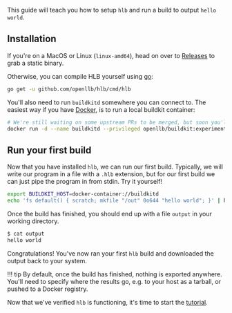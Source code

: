 This guide will teach you how to setup `hlb` and run a build to output `hello world`.

## Installation

If you're on a MacOS or Linux (`linux-amd64`), head on over to [Releases](https://github.com/openllb/hlb/releases) to grab a static binary.

Otherwise, you can compile HLB yourself using [go](https://golang.org/dl/):
```sh
go get -u github.com/openllb/hlb/cmd/hlb
```

You'll also need to run `buildkitd` somewhere you can connect to. The easiest way if you have [Docker](https://www.docker.com/get-started), is to run a local buildkit container:
```sh
# We're still waiting on some upstream PRs to be merged, but soon you'll be able to use standard moby/buildkit
docker run -d --name buildkitd --privileged openllb/buildkit:experimental
```
	
## Run your first build

Now that you have installed `hlb`, we can run our first build. Typically, we will write our program in a file with a `.hlb` extension, but for our first build we can just pipe the program in from stdin. Try it yourself!

```sh
export BUILDKIT_HOST=docker-container://buildkitd
echo 'fs default() { scratch; mkfile "/out" 0o644 "hello world"; }' | hlb run --target default,download=.
```

Once the build has finished, you should end up with a file `output` in your working directory.

```sh
$ cat output
hello world
```

Congratulations! You've now ran your first `hlb` build and downloaded the output back to your system.

!!! tip
	By default, once the build has finished, nothing is exported anywhere. You'll need to specify where the results go, e.g. to your host as a tarball, or pushed to a Docker registry.

Now that we've verified `hlb` is functioning, it's time to start the [tutorial](../tutorial/lets-begin.md).
